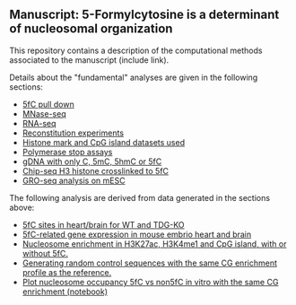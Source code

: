 ## Manuscript: 5-Formylcytosine is a determinant of nucleosomal organization

This repository contains a description of the computational methods associated to the manuscript (include link).

Details about the "fundamental" analyses are given in the following sections:

-   [5fC pull down](5fC_pull_down/README.md)
-   [MNase-seq](MNase-seq/README.md)
-   [RNA-seq](RNA-seq/README.md)
-   [Reconstitution experiments](Reconstitution_experiments/README.md)
-   [Histone mark and CpG island datasets used](Histone_marks_datasets_and_CpG_islands/README.md)
-   [Polymerase stop assays](Polymerase_stop_assays/README.md)
-   [gDNA with only C, 5mC, 5hmC or 5fC](gDNA_C_mC_hmC_fC/README.md)
-   [Chip-seq  H3 histone crosslinked to 5fC](h3_invivo_crosslink/h3_invivo_crosslink.md)
-   [GRO-seq analysis on mESC](GROseq_analysis/Groseq_mESC.md)

The following analysis are derived from data generated in the sections above:

-   [5fC sites in heart/brain for WT and TDG-KO](5fC_sites_in_heart_brain_WT_and_TDG_KO/README.md)
-   [5fC-related gene expression in mouse embrio heart and brain](5fC_related_expression_in_heart_and_brain/README.md)
-   [Nucleosome enrichment in H3K27ac, H3K4me1 and CpG island, with or without 5fC.](Nuc_coverage_genomic_features/README.md)
-   [Generating random control sequences with the same CG enrichment profile as the reference.](Generate_control_sequences_eq_CG_profiles/Generate_control_sequences_eq_CG_profiles.md)
-   [Plot nucleosome occupancy 5fC vs non5fC in vitro with the same CG enrichment (notebook)](Generate_control_sequences_eq_CG_profiles/plot_reconstitution_brain_and_heart_compare_CG_contents.ipynb)
